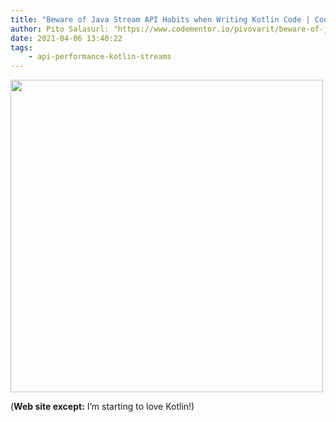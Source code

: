 ```yaml
---
title: "Beware of Java Stream API Habits when Writing Kotlin Code | Codementor"
author: Pito Salasurl: "https://www.codementor.io/pivovarit/beware-of-java-stream-api-habits-when-writing-kotlin-code-qrop4ymdc" cover: "https://cdn.filestackcontent.com/KJ6W0XZgQfcFt11DSIsw" 
date: 2021-04-06 13:40:22
tags:
    - api-performance-kotlin-streams
---
```

<img src=https://cdn.filestackcontent.com/KJ6W0XZgQfcFt11DSIsw width="500">



(**Web site except:** I’m starting to love Kotlin!) 
